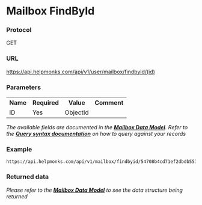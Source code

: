 # Mailbox FindById

### Protocol
GET

### URL
https://api.helpmonks.com/api/v1/user/mailbox/findbyid/(id)

### Parameters
<table>
    <tr>
        <th>Name</th>
        <th>Required</th>
        <th>Value</th>
        <th>Comment</th>
    </tr>
    <tr>
        <td>ID</td>
        <td>Yes</td>
        <td>ObjectId</td>
        <td></td>
    </tr>
</table>

*The available fields are documented in the **[Mailbox Data Model](/api/models/mailbox/)**. Refer to the **[Query syntax documentation](/api/syntax)** on how to query against your records*

### Example

```
https://api.helpmonks.com/api/v1/mailbox/findbyid/54708b4cd71ef2dbdb557b9d
```

### Returned data

*Please refer to the **[Mailbox Data Model](/api/models/mailbox/)** to see the data structure being returned*

